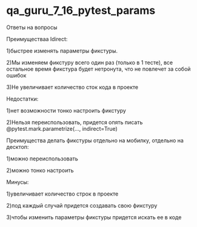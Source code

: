# qa_guru_7_16_pytest_params
Ответы на вопросы 

Преимуществаа Idirect:

1)быстрее изменять параметры фикстуры.

2)Мы изменяем фикстуру всего один раз (только в 1 тесте), все остальное время фикстура будет нетронута, что не повлечет за собой ошибок 

3)Не увеличивает количество сток кода в проекте 

Недостатки: 

1)нет возможности тонко настроить фикстуру

2)Нельзя переиспользовать, придется опять писать @pytest.mark.parametrize(..., indirect=True)


Преимущества делать фикстуры отдельно на мобилку, отдельно на десктоп: 

1)можно переиспользовать 

2)можно тонко настроить 

Минусы:

1)увеличивает количество строк в проекте 

2)под каждый случай придется создавать свою фикстуру

3)чтобы изменить параметры фикстуры придется искать ее в коде 



